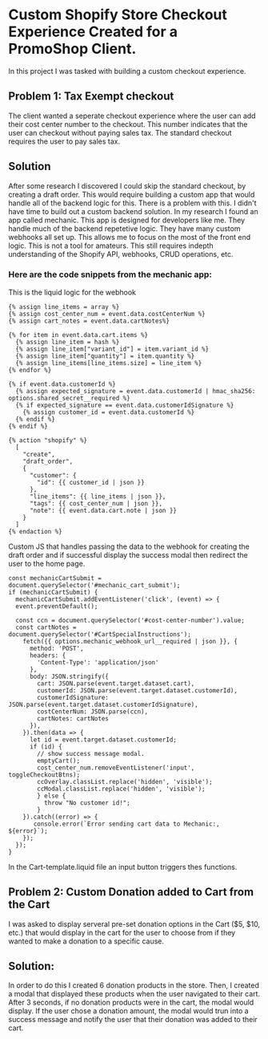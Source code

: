 # Custom Shopify Store Checkout Experience Created for a PromoShop Client.

In this project I was tasked with building a custom checkout experience.

## Problem 1: Tax Exempt checkout 
The client wanted a seperate checkout experience where the user can add their cost center number to the checkout.  This number indicates that the user can checkout without paying sales tax.  The standard checkout requires the user to pay sales tax.
## Solution
After some research I discovered I could skip the standard checkout, by creating a draft order.  This would require building a custom app that would handle all of the backend logic for this.  There is a problem with this.  I didn't have time to build out a custom backend solution.  In my research I found an app called mechanic.  This app is designed for developers like me.  They handle much of the backend repetetive logic.  They have many custom webhooks all set up.  This allows me to focus on the most of the front end logic.  This is not a tool for amateurs.  This still requires indepth understanding of the Shopify API, webhooks, CRUD operations, etc. 

### Here are the code snippets from the mechanic app: 

This is the liquid logic for the webhook
```
{% assign line_items = array %}
{% assign cost_center_num = event.data.costCenterNum %}
{% assign cart_notes = event.data.cartNotes%}

{% for item in event.data.cart.items %}
  {% assign line_item = hash %}
  {% assign line_item["variant_id"] = item.variant_id %}
  {% assign line_item["quantity"] = item.quantity %}
  {% assign line_items[line_items.size] = line_item %}
{% endfor %}

{% if event.data.customerId %}
  {% assign expected_signature = event.data.customerId | hmac_sha256: options.shared_secret__required %}
  {% if expected_signature == event.data.customerIdSignature %}
    {% assign customer_id = event.data.customerId %}
  {% endif %}
{% endif %}

{% action "shopify" %}
  [
    "create",
    "draft_order",
    {
      "customer": {
        "id": {{ customer_id | json }}
      },
      "line_items": {{ line_items | json }},
      "tags": {{ cost_center_num | json }},
      "note": {{ event.data.cart.note | json }}
    }
  ]
{% endaction %}
```
Custom JS that handles passing the data to the webhook for creating the draft order and if successful display the success modal then redirect the user to the home page.
```
const mechanicCartSubmit = document.querySelector('#mechanic_cart_submit');
if (mechanicCartSubmit) {
  mechanicCartSubmit.addEventListener('click', (event) => {
  event.preventDefault();

  const ccn = document.querySelector('#cost-center-number').value;
  const cartNotes = document.querySelector('#CartSpecialInstructions');
    fetch({{ options.mechanic_webhook_url__required | json }}, {
      method: 'POST',
      headers: {
        'Content-Type': 'application/json'
      },
      body: JSON.stringify({
        cart: JSON.parse(event.target.dataset.cart),
        customerId: JSON.parse(event.target.dataset.customerId),
        customerIdSignature: JSON.parse(event.target.dataset.customerIdSignature),
        costCenterNum: JSON.parse(ccn),
        cartNotes: cartNotes
      }),
    }).then(data => {
      let id = event.target.dataset.customerId;
      if (id) {
        // show success message modal.
        emptyCart();
        cost_center_num.removeEventListener('input', toggleCheckoutBtns);
        ccOverlay.classList.replace('hidden', 'visible');
        ccModal.classList.replace('hidden', 'visible');
        } else {
          throw "No customer id!";         
        }
    }).catch((error) => {
       console.error(`Error sending cart data to Mechanic:, ${error}`);
    });
  });
}
```
In the Cart-template.liquid file an input button triggers thes functions.

## Problem 2: Custom Donation added to Cart from the Cart
I was asked to display serveral pre-set donation options in the Cart ($5, $10, etc.) that would display in the cart for the user to choose from if they wanted to make a donation to a specific cause.

## Solution:
In order to do this I created 6 donation products in the store.  Then, I created a modal that displayed these products when the user navigated to their cart.  After 3 seconds, if no donation products were in the cart, the modal would display.  If the user chose a donation amount, the modal would trun into a success message and notify the user that their donation was added to their cart.
